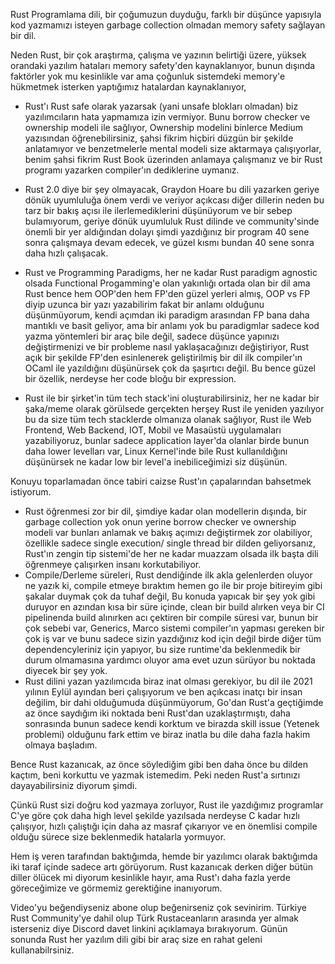 Rust Programlama dili, bir çoğumuzun duyduğu, farklı bir düşünce yapısıyla kod yazmamızı isteyen garbage collection olmadan memory safety sağlayan bir dil.

Neden Rust, bir çok araştırma, çalışma ve yazının belirtiği üzere, yüksek orandaki yazılım hataları memory safety'den kaynaklanıyor, bunun dışında faktörler yok mu kesinlikle var ama  çoğunluk sistemdeki memory'e hükmetmek isterken yaptığımız hatalardan kaynaklanıyor,

* Rust'ı Rust safe olarak yazarsak (yani unsafe blokları olmadan) biz yazılımcıların hata yapmamıza izin vermiyor. Bunu borrow checker ve ownership modeli ile sağlıyor, Ownership modelini binlerce Medium yazısından öğrenebilirsiniz, şahsi fikrim hiçbiri düzgün bir şekilde anlatamıyor ve benzetmelerle mental modeli size aktarmaya çalışıyorlar, benim şahsi fikrim Rust Book üzerinden anlamaya çalışmanız ve bir Rust programı yazarken compiler'ın dediklerine uymanız.

 * Rust 2.0 diye bir şey olmayacak, Graydon Hoare bu dili yazarken geriye dönük uyumluluğa önem verdi ve veriyor açıkcası diğer dillerin neden bu tarz bir bakış açısı ile ilerlemediklerini düşünüyorum ve bir sebep bulamıyorum, geriye dönük uyumluluk Rust dilinde ve community'sinde önemli bir yer aldığından dolayı şimdi yazdığınız bir program 40 sene sonra çalışmaya devam edecek, ve güzel kısmı bundan 40 sene sonra daha hızlı çalışacak.


- Rust ve Programming Paradigms, her ne kadar Rust paradigm agnostic olsada Functional Progamming'e olan yakınlığı ortada olan bir dil ama Rust bence hem OOP'den hem FP'den güzel yerleri almış, OOP vs FP diyip uzunca bir yazı yazabilirim fakat bir anlamı olduğunu düşünmüyorum, kendi açımdan iki paradigm arasından FP bana daha mantıklı ve basit geliyor, ama bir anlamı yok bu paradigmlar sadece kod yazma yöntemleri bir araç bile değil, sadece düşünce yapınızı değiştirmenizi ve bir probleme nasıl yaklaşacağınızı değiştiriyor, Rust açık bir şekilde FP'den esinlenerek geliştirilmiş bir dil ilk compiler'ın OCaml ile yazıldığını düşünürsek  çok da şaşırtıcı değil. Bu bence güzel bir özellik, nerdeyse her code bloğu bir expression.

- Rust ile bir şirket'in tüm tech stack'ini oluşturabilirsiniz, her ne kadar bir şaka/meme olarak görülsede gerçekten herşey Rust ile yeniden yazılıyor bu da size tüm tech stacklerde olmanıza olanak sağlıyor, Rust ile Web Frontend, Web Backend, IOT, Mobil ve Masaüstü uygulamaları yazabiliyoruz, bunlar sadece application layer'da olanlar birde bunun daha lower levelları var, Linux Kernel'inde bile Rust kullanıldığını düşünürsek ne kadar low bir level'a inebiliceğimizi siz düşünün.

 Konuyu toparlamadan önce tabiri caizse Rust'ın çapalarından bahsetmek istiyorum.
* Rust öğrenmesi zor bir dil, şimdiye kadar olan modellerin dışında, bir garbage collection yok onun yerine borrow checker ve ownership modeli var bunları anlamak ve bakış açımızı değiştirmek zor olabiliyor, özellikle sadece single execution/ single thread bir dilden geliyorsanız, Rust'ın zengin tip sistemi'de her ne kadar muazzam olsada ilk başta dili öğrenmeye çalışırken insanı korkutabiliyor.
* Compile/Derleme süreleri, Rust dendiğinde ilk akla gelenlerden oluyor ne yazık ki, compile etmeye bıraktım hemen go ile bir proje bitireyim gibi şakalar duymak çok da tuhaf değil, Bu konuda yapıcak bir şey yok gibi duruyor en azından kısa bir süre içinde, clean bir build alırken veya bir CI pipelinenda build alınırken acı çektiren bir compile süresi var, bunun bir çok sebebi var, Generics, Marco sistemi compiler'ın yapması gereken bir çok iş var ve bunu sadece sizin yazdığınız kod için değil birde diğer tüm dependencyleriniz için yapıyor, bu size runtime'da beklenmedik bir durum olmamasına yardımcı oluyor ama evet uzun sürüyor bu noktada diyecek bir şey yok.
* Rust dilini yazan yazılımcıda biraz inat olması gerekiyor, bu dil ile 2021 yılının Eylül ayından beri çalışıyorum ve ben açıkcası inatçı bir insan değilim, bir dahi olduğumuda düşünmüyorum, Go'dan Rust'a geçtiğimde az önce saydığım iki noktada beni Rust'dan uzaklaştırmıştı, daha sonrasında bunun sadece kendi korktum ve birazda skill issue (Yetenek problemi) olduğunu fark ettim ve biraz inatla bu dile daha fazla hakim olmaya başladım.

Bence Rust kazanıcak, az önce söylediğim gibi ben daha önce bu dilden kaçtım, beni korkuttu ve yazmak istemedim. Peki neden Rust'a sırtınızı dayayabilirsiniz diyorum şimdi.

Çünkü Rust sizi doğru kod yazmaya zorluyor, Rust ile yazdığımız programlar C'ye göre çok daha high level şekilde yazılsada nerdeyse C kadar hızlı çalışıyor, hızlı çalıştığı için daha az masraf çıkarıyor ve en önemlisi compile olduğu sürece size beklenmedik hatalarla yormuyor.

Hem iş veren tarafından baktığımda, hemde bir yazılımcı olarak baktığımda iki taraf içinde sadece artı görüyorum. Rust kazanıcak derken diğer bütün diller ölücek mi diyorum kesinlikle hayır, ama Rust'ı daha fazla yerde göreceğimize ve görmemiz gerektiğine inanıyorum.

Video'yu beğendiyseniz abone olup beğenirseniz çok sevinirim.
Türkiye Rust Community'ye dahil olup Türk Rustaceanların arasında yer almak isterseniz diye Discord davet linkini açıklamaya bırakıyorum.
Günün sonunda Rust her yazılım dili gibi bir araç size en rahat geleni kullanabilrsiniz.
